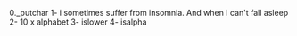 0._putchar
1- i sometimes suffer from insomnia. And when I can't fall asleep
2- 10 x alphabet
3- islower
4- isalpha
